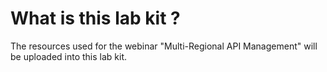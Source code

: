 # What is this lab kit ?

The resources used for the webinar "Multi-Regional API Management" will be uploaded into this lab kit.

